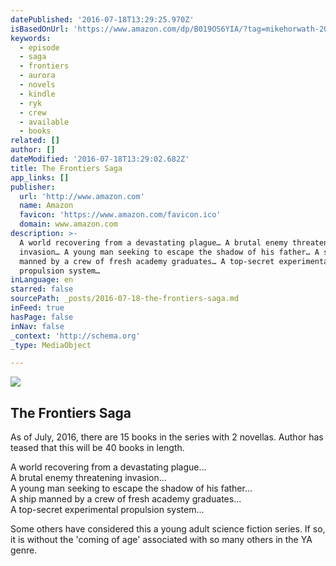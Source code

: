 ```yaml
---
datePublished: '2016-07-18T13:29:25.970Z'
isBasedOnUrl: 'https://www.amazon.com/dp/B019OS6YIA/?tag=mikehorwath-20'
keywords:
  - episode
  - saga
  - frontiers
  - aurora
  - novels
  - kindle
  - ryk
  - crew
  - available
  - books
related: []
author: []
dateModified: '2016-07-18T13:29:02.682Z'
title: The Frontiers Saga
app_links: []
publisher:
  url: 'http://www.amazon.com'
  name: Amazon
  favicon: 'https://www.amazon.com/favicon.ico'
  domain: www.amazon.com
description: >-
  A world recovering from a devastating plague… A brutal enemy threatening
  invasion… A young man seeking to escape the shadow of his father… A ship
  manned by a crew of fresh academy graduates… A top-secret experimental
  propulsion system…
inLanguage: en
starred: false
sourcePath: _posts/2016-07-18-the-frontiers-saga.md
inFeed: true
hasPage: false
inNav: false
_context: 'http://schema.org'
_type: MediaObject

---
```

<article style=""><img src="https://imgflo.herokuapp.com/graph/vahj1ThiexotieMo/1aa82f3724a9f670dc48096b3df9e497/croprotate.png?cropheight=2099&amp;cropwidth=2584&amp;degrees=0&amp;input=http%3A%2F%2Fecx.images-amazon.com%2Fimages%2FI%2FC1Uc4oyZCnS.png&amp;x=0&amp;y=0" /><h1>The Frontiers Saga</h1><p>As of July, 2016, there are 15 books in the series with 2 novellas. Author has teased that this will be 40 books in length.</p></article>

A world recovering from a devastating plague...  
A brutal enemy threatening invasion...  
A young man seeking to escape the shadow of his father...  
A ship manned by a crew of fresh academy graduates...  
A top-secret experimental propulsion system...

Some others have considered this a young adult science fiction series. If so, it is without the 'coming of age' associated with so many others in the YA genre.